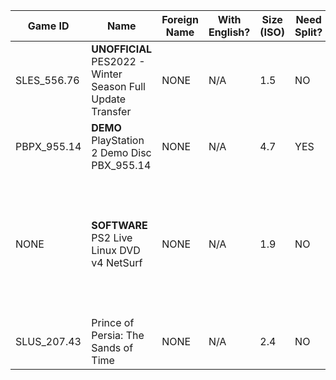 | Game ID     | Name | Foreign Name | With English? | Size (ISO) | Need Split? | Format | VNC | GSM | Compatible? | Console | Reporter | Notes |
| --- | --- | --- | --- | --- | ---  | ---  | --- | --- | --- | --- | --- | --- |
| SLES_556.76 | **UNOFFICIAL** PES2022 - Winter Season Full Update Transfer | NONE | N/A | 1.5 | NO | DVD-ISO | NO | NO | YES | SCPH-70005 | Colton Silva | [Source](https://archive.org/details/PES2022-WinterTransfer-PS2)
| PBPX_955.14 | **DEMO** PlayStation 2 Demo Disc PBX_955.14 | NONE | N/A | 4.7 | YES | DVD-ISO | USELESS | YES | YES | Any Model | Colton Silva | Laggy Video [Source](https://archive.org/details/pbpx-95514)
| NONE | **SOFTWARE** PS2 Live Linux DVD v4 NetSurf | NONE | N/A | 1.9 | NO | DVD-ISO | NO | NO | NO | SCPH-70005 | Colton Silva | Useless, it doesn't load. The bootloader disables the IOP which you don't have access to any PS2 ports.
| SLUS_207.43 | Prince of Persia: The Sands of Time | NONE | N/A | 2.4 | NO | DVD-ISO | YES | NO | YES | SCPH-70005 | Colton Silva | Intro and Choppy in-game 
